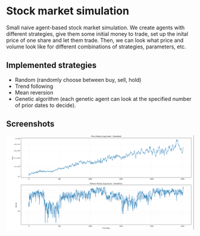 # Stock market simulation

Small naive agent-based stock market simulation. We create agents with different strategies, give them some initial money to trade, set up the inital price of one share and let them trade. Then, we can look what price and volume look like for different combinations of strategies, parameters, etc.

## Implemented strategies
- Random (randomly choose between buy, sell, hold)
- Trend following
- Mean reversion
- Genetic algorithm (each genetic agent can look at the specified number of prior dates to decide).

## Screenshots
![Alt text](image.png)